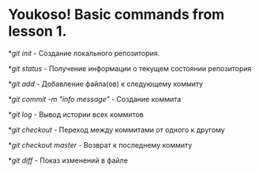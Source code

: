 # Youkoso! Basic commands from lesson 1.

**git init* - Создание локального репозитория.

**git status* - Получение информации о текущем состоянии репозитория

**git add* - Добавление файла(ов) к следующему коммиту

**git commit -m "info message"* - Создание коммита

**git log* - Вывод истории всех коммитов

**git checkout* - Переход между коммитами от одного к другому

**git checkout master* - Возврат к последнему коммиту

**git diff* - Показ изменений в файле
